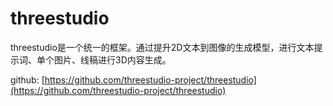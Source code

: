 # threestudio

threestudio是一个统一的框架。通过提升2D文本到图像的生成模型，进行文本提示词、单个图片、线稿进行3D内容生成。

github: [https://github.com/threestudio-project/threestudio](https://github.com/threestudio-project/threestudio)